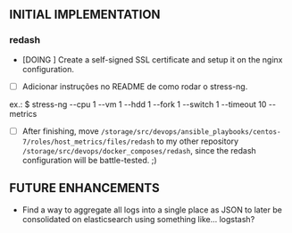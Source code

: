 ## INITIAL IMPLEMENTATION

### redash

- [DOING ] Create a self-signed SSL certificate and setup it on the nginx configuration.

- [ ] Adicionar instruções no README de como rodar o stress-ng.  

ex.: $ stress-ng --cpu 1 --vm 1 --hdd 1 --fork 1 --switch 1 --timeout 10 --metrics 


- [ ] After finishing, move
  `/storage/src/devops/ansible_playbooks/centos-7/roles/host_metrics/files/redash`
to my other repository `/storage/src/devops/docker_composes/redash`, since the
redash configuration will be battle-tested. ;) 

## FUTURE ENHANCEMENTS
- Find a way to aggregate all logs into a single place as JSON to later be consolidated on elasticsearch using something like... logstash? 

